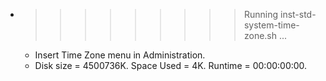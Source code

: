 * >>>>>>>>> Running inst-std-system-time-zone.sh ...
  * Insert Time Zone menu in Administration.
  * Disk size = 4500736K. Space Used = 4K. Runtime = 00:00:00:00.

